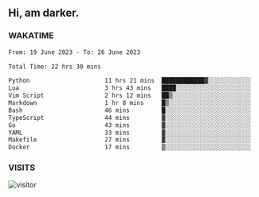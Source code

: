 ## Hi, am darker.

### WAKATIME

<!--START_SECTION:waka-->

```txt
From: 19 June 2023 - To: 26 June 2023

Total Time: 22 hrs 30 mins

Python                     11 hrs 21 mins  ████████████▓░░░░░░░░░░░░   50.44 %
Lua                        3 hrs 43 mins   ████░░░░░░░░░░░░░░░░░░░░░   16.56 %
Vim Script                 2 hrs 12 mins   ██▒░░░░░░░░░░░░░░░░░░░░░░   09.84 %
Markdown                   1 hr 8 mins     █▒░░░░░░░░░░░░░░░░░░░░░░░   05.05 %
Bash                       46 mins         █░░░░░░░░░░░░░░░░░░░░░░░░   03.42 %
TypeScript                 44 mins         ▓░░░░░░░░░░░░░░░░░░░░░░░░   03.28 %
Go                         43 mins         ▓░░░░░░░░░░░░░░░░░░░░░░░░   03.20 %
YAML                       33 mins         ▓░░░░░░░░░░░░░░░░░░░░░░░░   02.47 %
Makefile                   27 mins         ▓░░░░░░░░░░░░░░░░░░░░░░░░   02.04 %
Docker                     17 mins         ▒░░░░░░░░░░░░░░░░░░░░░░░░   01.33 %
```

<!--END_SECTION:waka-->

### VISITS
<!-- i should probably build this when i will have some time -->
![visitor](https://profile-counter.glitch.me/sanix-darker/count.svg)

